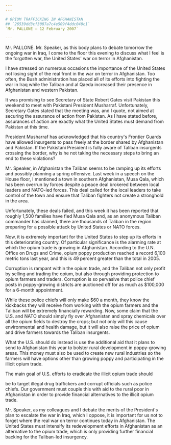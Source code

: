 ```yaml
---
---

# OPIUM TRAFFICKING IN AFGHANISTAN
## `26539dd3cf3087a7c4e509f4ddc040c1`
`Mr. PALLONE — 12 February 2007`

---
```



Mr. PALLONE. Mr. Speaker, as this body plans to debate tomorrow the 
ongoing war in Iraq, I come to the floor this evening to discuss what I 
feel is the forgotten war, the United States' war on terror in 
Afghanistan.

I have stressed on numerous occasions the importance of the United 
States not losing sight of the real front in the war on terror in 
Afghanistan. Too often, the Bush administration has placed all of its 
efforts into fighting the war in Iraq while the Taliban and al Qaeda 
increased their presence in Afghanistan and western Pakistan.

It was promising to see Secretary of State Robert Gates visit 
Pakistan this weekend to meet with Pakistani President Musharraf. 
Unfortunately, Secretary Gates stated that the meeting was, and I 
quote, not aimed at securing the assurance of action from Pakistan. As 
I have stated before, assurances of action are exactly what the United 
States must demand from Pakistan at this time.

President Musharraf has acknowledged that his country's Frontier 
Guards have allowed insurgents to pass freely at the border shared by 
Afghanistan and Pakistan. If the Pakistani President is fully aware of 
Taliban insurgents crossing the border, why is he not taking the 
necessary steps to bring an end to these violations?

Mr. Speaker, in Afghanistan the Taliban seems to be ramping up its 
efforts and possibly planning a spring offensive. Last week in a speech 
on the House floor, I mentioned a town in southern Afghanistan, Musa 
Qala, which has been overrun by forces despite a peace deal brokered 
between local leaders and NATO-led forces. This deal called for the 
local leaders to take control of the town and ensure that Taliban 
fighters not create a stronghold in the area.

Unfortunately, these deals failed, and this week it has been reported 
that roughly 1,500 families have fled Musa Qala and, as an anonymous 
Taliban commander has claimed, there are thousands of Taliban in the 
region preparing for a possible attack by United States or NATO forces.

Now, it is extremely important for the United States to step up its 
efforts in this deteriorating country. Of particular significance is 
the alarming rate at which the opium trade is growing in Afghanistan. 
According to the U.N. Office on Drugs and Crime, opium poppy production 
reached a record 6,100 metric tons last year, and this is 49 percent 
greater than the total in 2005.

Corruption is rampant within the opium trade, and the Taliban not 
only profit by selling and trading the opium, but also through 
providing protection to opium farmers and traders. Corruption is so 
pervasive that police chief posts in poppy-growing districts are 
auctioned off for as much as $100,000 for a 6-month appointment.

While these police chiefs will only make $60 a month, they know the 
kickbacks they will receive from working with the opium farmers and the 
Taliban will be extremely financially rewarding. Now, some claim that 
the U.S. and NATO should simply fly over Afghanistan and spray 
chemicals over all the opium fields to destroy the crops; but not only 
will this cause environmental and health damage, but it will also raise 
the price of opium and drive farmers towards the Taliban insurgents.

What the U.S. should do instead is use the additional aid that it 
plans to send to Afghanistan this year to bolster rural development in 
poppy-growing areas. This money must also be used to create new rural 
industries so the farmers will have options other than growing poppy 
and participating in the illicit opium trade.

The main goal of U.S. efforts to eradicate the illicit opium trade 
should


be to target illegal drug traffickers and corrupt officials such as 
police chiefs. Our government must couple this with aid to the rural 
poor in Afghanistan in order to provide financial alternatives to the 
illicit opium trade.

Mr. Speaker, as my colleagues and I debate the merits of the 
President's plan to escalate the war in Iraq, which I oppose, it is 
important for us not to forget where the real war on terror continues 
today in Afghanistan. The United States must intensify its 
redevelopment efforts in Afghanistan as an alternative to the opium 
trade, which is only providing further financial backing for the 
Taliban-led insurgency.
